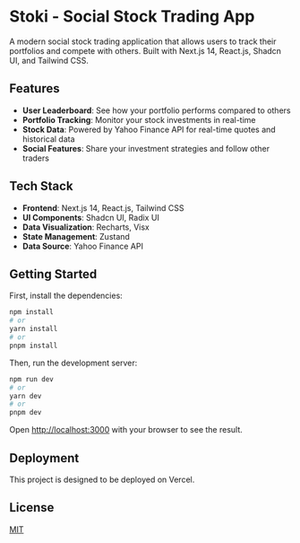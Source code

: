 # Stoki - Social Stock Trading App

A modern social stock trading application that allows users to track their portfolios and compete with others. Built with Next.js 14, React.js, Shadcn UI, and Tailwind CSS.

## Features

- **User Leaderboard**: See how your portfolio performs compared to others
- **Portfolio Tracking**: Monitor your stock investments in real-time
- **Stock Data**: Powered by Yahoo Finance API for real-time quotes and historical data
- **Social Features**: Share your investment strategies and follow other traders

## Tech Stack

- **Frontend**: Next.js 14, React.js, Tailwind CSS
- **UI Components**: Shadcn UI, Radix UI
- **Data Visualization**: Recharts, Visx
- **State Management**: Zustand
- **Data Source**: Yahoo Finance API

## Getting Started

First, install the dependencies:

```bash
npm install
# or
yarn install
# or
pnpm install
```

Then, run the development server:

```bash
npm run dev
# or
yarn dev
# or
pnpm dev
```

Open [http://localhost:3000](http://localhost:3000) with your browser to see the result.

## Deployment

This project is designed to be deployed on Vercel.

## License

[MIT](LICENSE) 